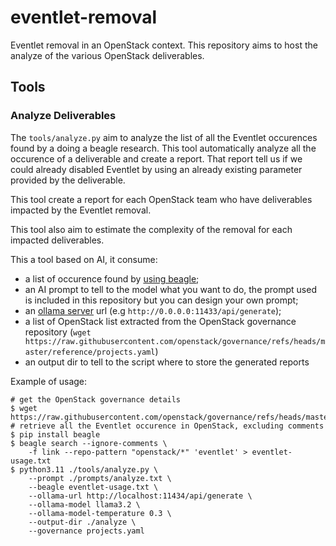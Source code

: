 # eventlet-removal

Eventlet removal in an OpenStack context.
This repository aims to host the analyze of the various OpenStack deliverables.

## Tools

### Analyze Deliverables

The `tools/analyze.py` aim to analyze the list of all the Eventlet occurences found by
a doing a beagle research. This tool automatically analyze all the occurence of a
deliverable and create a report. That report tell us if we could already disabled
Eventlet by using an already existing parameter provided by the deliverable.

This tool create a report for each OpenStack team who have deliverables impacted by the
Eventlet removal.

This tool also aim to estimate the complexity of the removal for each impacted
deliverables.

This a tool based on AI, it consume:
- a list of occurence found by [using beagle](https://beagle-hound.readthedocs.io);
- an AI prompt to tell to the model what you want to do, the prompt used is included
  in this repository but you can design your own prompt;
- an [ollama server](https://github.com/ollama/ollama/blob/main/docs/linux.md) url (e.g `http://0.0.0.0:11433/api/generate`);
- a list of OpenStack list extracted from the OpenStack governance repository
  (`wget https://raw.githubusercontent.com/openstack/governance/refs/heads/master/reference/projects.yaml`)
- an output dir to tell to the script where to store the generated reports

Example of usage:

```
# get the OpenStack governance details
$ wget https://raw.githubusercontent.com/openstack/governance/refs/heads/master/reference/projects.yaml
# retrieve all the Eventlet occurence in OpenStack, excluding comments
$ pip install beagle
$ beagle search --ignore-comments \
    -f link --repo-pattern "openstack/*" 'eventlet' > eventlet-usage.txt
$ python3.11 ./tools/analyze.py \
    --prompt ./prompts/analyze.txt \
    --beagle eventlet-usage.txt \
    --ollama-url http://localhost:11434/api/generate \
    --ollama-model llama3.2 \
    --ollama-model-temperature 0.3 \
    --output-dir ./analyze \
    --governance projects.yaml
```
